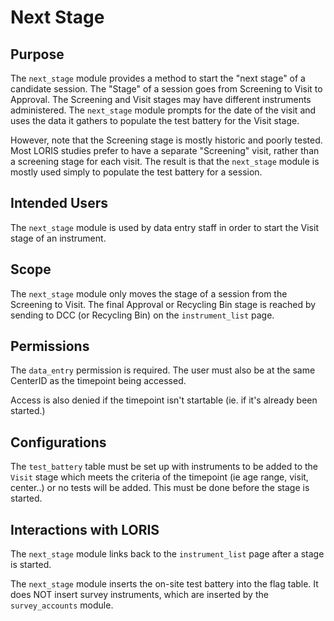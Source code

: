 # Next Stage

## Purpose

The `next_stage` module provides a method to start the "next stage"
of a candidate session. The "Stage" of a session goes from Screening
to Visit to Approval. The Screening and Visit stages may have
different instruments administered. The `next_stage` module prompts
for the date of the visit and uses the data it gathers to populate
the test battery for the Visit stage.

However, note that the Screening stage is mostly historic and poorly
tested.  Most LORIS studies prefer to have a separate "Screening"
visit, rather than a screening stage for each visit. The result is
that the `next_stage` module is mostly used simply to populate the
test battery for a session.

## Intended Users

The `next_stage` module is used by data entry staff in order to
start the Visit stage of an instrument.

## Scope

The `next_stage` module only moves the stage of a session from the
Screening to Visit. The final Approval or Recycling Bin stage is
reached by sending to DCC (or Recycling Bin) on the `instrument_list`
page.

## Permissions

The `data_entry` permission is required. The user must also be at
the same CenterID as the timepoint being accessed.

Access is also denied if the timepoint isn't startable (ie. if it's
already been started.)

## Configurations

The `test_battery` table must be set up with instruments to be added
to the `Visit` stage which meets the criteria of the timepoint (ie
age range, visit, center..) or no tests will be added. This must
be done before the stage is started.

## Interactions with LORIS

The `next_stage` module links back to the `instrument_list` page
after a stage is started.

The `next_stage` module inserts the on-site test battery into the
flag table. It does NOT insert survey instruments, which are inserted
by the `survey_accounts` module.
